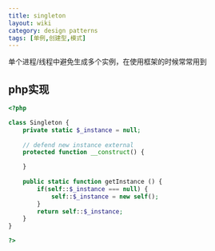 ```yaml
---
title: singleton
layout: wiki
category: design patterns
tags: [单例,创建型,模式]
---
```



单个进程/线程中避免生成多个实例，在使用框架的时候常常用到


## php实现

~~~php
<?php

class Singleton {
	private static $_instance = null;
	
	// defend new instance external
	protected function __construct() {

	}
	
	public static function getInstance () {
		if(self::$_instance === null) {
			self::$_instance = new self();
		}
		return self::$_instance;
	}
}

?>
~~~
